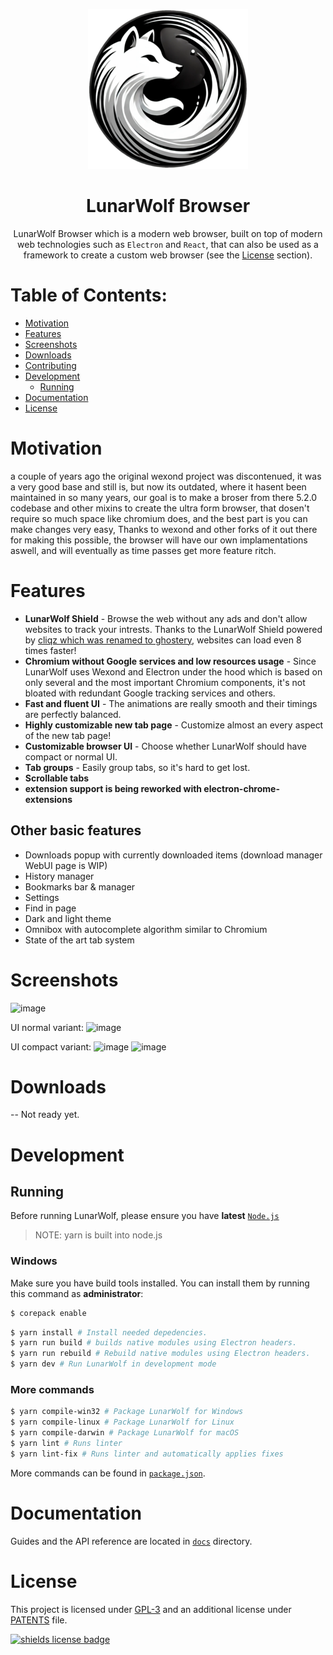 <p align="center">
  <a href="https://vqmsoftware.github.io"><img src="static/icons/icon.png" width="256"></a>
</p>

<div align="center">
  <h1>LunarWolf Browser</h1>

LunarWolf Browser which is a modern web browser, built on top of modern web technologies such as `Electron` and `React`, that can also be used as a framework to create a custom web browser (see the [License](#license) section).

</div>

# Table of Contents:
- [Motivation](#motivation)
- [Features](#features)
- [Screenshots](#screenshots)
- [Downloads](#downloads)
- [Contributing](#contributing)
- [Development](#development)
  - [Running](#running)
- [Documentation](#documentation)
- [License](#license)

# Motivation

a couple of years ago the original wexond project was discontenued, it was a very good base and still is, but now its outdated, where it hasent been maintained in so many years, our goal is to make a broser from there 5.2.0 codebase and other mixins to create the ultra form browser, that dosen't require so much space like chromium does, and the best part is you can make changes very easy, Thanks to wexond and other forks of it out there for making this possible, the browser will have our own implamentations aswell, and will eventually as time passes get more feature ritch.

# Features

- **LunarWolf Shield** - Browse the web without any ads and don't allow websites to track your intrests. Thanks to the LunarWolf Shield powered by [cliqz which was renamed to ghostery](https://github.com/ghostery/adblocker), websites can load even 8 times faster!
- **Chromium without Google services and low resources usage** - Since LunarWolf uses Wexond and Electron under the hood which is based on only several and the most important Chromium components, it's not bloated with redundant Google tracking services and others.
- **Fast and fluent UI** - The animations are really smooth and their timings are perfectly balanced.
- **Highly customizable new tab page** - Customize almost an every aspect of the new tab page!
- **Customizable browser UI** - Choose whether LunarWolf should have compact or normal UI.
- **Tab groups** - Easily group tabs, so it's hard to get lost.
- **Scrollable tabs**
- **extension support is being reworked with electron-chrome-extensions**

## Other basic features

- Downloads popup with currently downloaded items (download manager WebUI page is WIP)
- History manager
- Bookmarks bar & manager
- Settings
- Find in page
- Dark and light theme
- Omnibox with autocomplete algorithm similar to Chromium
- State of the art tab system

# Screenshots

![image](https://user-images.githubusercontent.com/11065386/81024159-d9388f80-8e72-11ea-85e7-6c30e3b66554.png)

UI normal variant:
![image](https://user-images.githubusercontent.com/11065386/81024186-f40b0400-8e72-11ea-976e-cd1ca1b43ad8.png)

UI compact variant:
![image](https://user-images.githubusercontent.com/11065386/81024222-13099600-8e73-11ea-9fc9-3c63a034403d.png)
![image](https://user-images.githubusercontent.com/11065386/81024252-2ddc0a80-8e73-11ea-9f2f-6c9a4a175c60.png)

# Downloads
-- Not ready yet.

# Development

## Running

Before running LunarWolf, please ensure you have **latest** [`Node.js`](https://nodejs.org/en/download)

> NOTE: yarn is built into node.js

### Windows

Make sure you have build tools installed. You can install them by running this command as **administrator**:

```bash
$ corepack enable
```

```bash
$ yarn install # Install needed depedencies.
$ yarn run build # builds native modules using Electron headers.
$ yarn run rebuild # Rebuild native modules using Electron headers.
$ yarn dev # Run LunarWolf in development mode
```

### More commands

```bash
$ yarn compile-win32 # Package LunarWolf for Windows
$ yarn compile-linux # Package LunarWolf for Linux
$ yarn compile-darwin # Package LunarWolf for macOS
$ yarn lint # Runs linter
$ yarn lint-fix # Runs linter and automatically applies fixes
```

More commands can be found in [`package.json`](package.json).

# Documentation

Guides and the API reference are located in [`docs`](docs) directory.

# License

This project is licensed under [GPL-3](LICENSE) and an additional license under [PATENTS](PATENTS) file.

[![shields license badge](https://img.shields.io/github/license/vqmsoftware/LunarWolf-Browser-Desktop?style=flat-square)](LICENSE)

